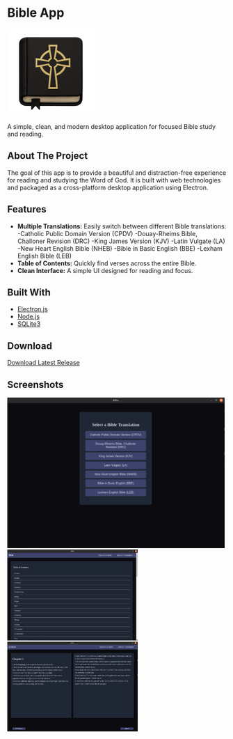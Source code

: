 # Bible App

<img src="./screenshots/256x256.png" alt="Bible" width="200" height="200">

A simple, clean, and modern desktop application for focused Bible study and reading.

## About The Project

The goal of this app is to provide a beautiful and distraction-free experience for reading and studying the Word of God. It is built with web technologies and packaged as a cross-platform desktop application using Electron.

## Features

*   **Multiple Translations:** Easily switch between different Bible translations: 
      -Catholic Public Domain Version (CPDV)
      -Douay-Rheims Bible, Challoner Revision (DRC)
      -King James Version (KJV)
      -Latin Vulgate (LA)
      -New Heart English Bible (NHEB)
      -Bible in Basic English (BBE)
      -Lexham English Bible (LEB)
*   **Table of Contents:** Quickly find verses across the entire Bible.
*   **Clean Interface:** A simple UI designed for reading and focus.

## Built With

*   [Electron.js](https://www.electronjs.org/)
*   [Node.js](https://nodejs.org/)
*   [SQLite3](https://www.sqlite.org/index.html)

## Download
[Download Latest Release](https://github.com/Bighairymtnman/Bible/releases/latest)

## Screenshots

<img src="./screenshots/1.png" alt="Screenshot 1" width="500">

<img src="./screenshots/2.png" alt="Screenshot 2" width="300">

<img src="./screenshots/3.png" alt="Screenshot 3" width="300">


